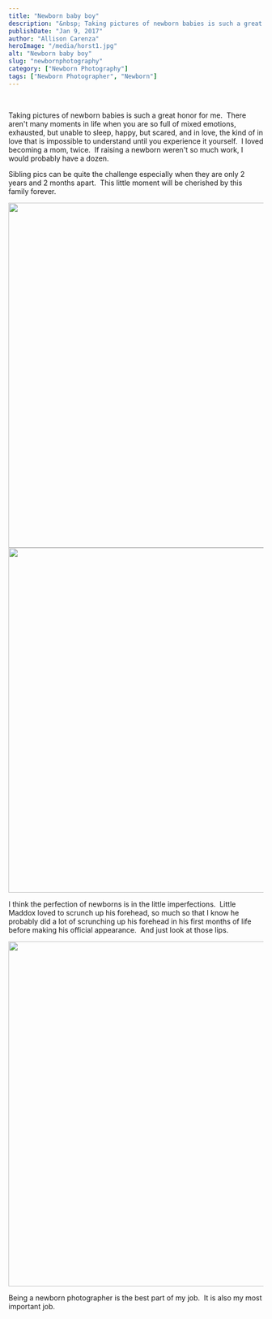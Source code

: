 ```yaml
---
title: "Newborn baby boy"
description: "&nbsp; Taking pictures of newborn babies is such a great honor for me.  There aren&apos;t many moments in life when "
publishDate: "Jan 9, 2017"
author: "Allison Carenza"
heroImage: "/media/horst1.jpg"
alt: "Newborn baby boy"
slug: "newbornphotography"
category: ["Newborn Photography"]
tags: ["Newborn Photographer", "Newborn"]
---
```


<p>&nbsp;</p>
<p>Taking pictures of newborn babies is such a great honor for me.  There aren&apos;t many moments in life when you are so full of mixed emotions, exhausted, but unable to sleep, happy, but scared, and in love, the kind of in love that is impossible to understand until you experience it yourself.  I loved becoming a mom, twice.  If raising a newborn weren&apos;t so much work, I would probably have a dozen.</p>
<p>Sibling pics can be quite the challenge especially when they are only 2 years and 2 months apart.  This little moment will be cherished by this family forever.</p>
<p><img class="alignnone size-full wp-image-48926" src="/media/horst1.jpg" alt="" width="930" height="680" srcset="/media/horst1.jpg 930w, /media/horst1-300x219.jpg 300w, /media/horst1-768x562.jpg 768w" sizes="(max-width: 930px) 100vw, 930px" /><img class="alignnone size-full wp-image-48927" src="/media/horst2.jpg" alt="" width="930" height="680" srcset="/media/horst2.jpg 930w, /media/horst2-300x219.jpg 300w, /media/horst2-768x562.jpg 768w" sizes="(max-width: 930px) 100vw, 930px" /></p>
<p>I think the perfection of newborns is in the little imperfections.  Little Maddox loved to scrunch up his forehead, so much so that I know he probably did a lot of scrunching up his forehead in his first months of life before making his official appearance.  And just look at those lips.</p>
<p><img class="alignnone size-full wp-image-48928" src="/media/horst3.jpg" alt="" width="930" height="680" srcset="/media/horst3.jpg 930w, /media/horst3-300x219.jpg 300w, /media/horst3-768x562.jpg 768w" sizes="(max-width: 930px) 100vw, 930px" /></p>
<p>Being a newborn photographer is the best part of my job.  It is also my most important job.</p>
